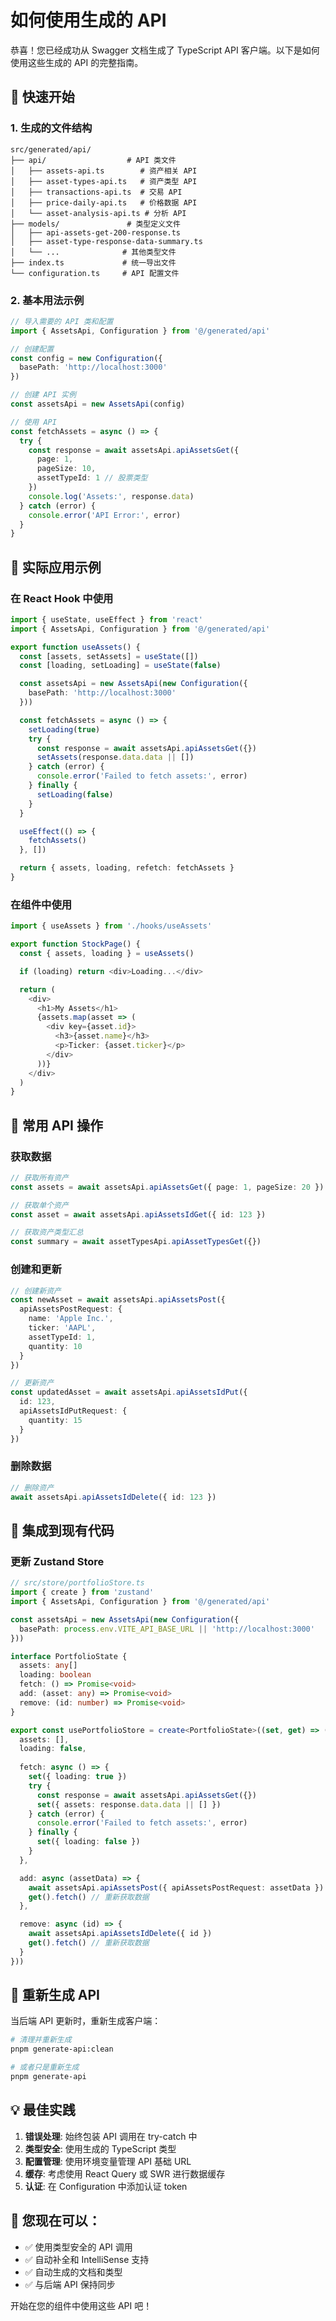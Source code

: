 # 如何使用生成的 API

恭喜！您已经成功从 Swagger 文档生成了 TypeScript API 客户端。以下是如何使用这些生成的 API 的完整指南。

## 🚀 快速开始

### 1. 生成的文件结构
```
src/generated/api/
├── api/                  # API 类文件
│   ├── assets-api.ts        # 资产相关 API
│   ├── asset-types-api.ts   # 资产类型 API  
│   ├── transactions-api.ts  # 交易 API
│   ├── price-daily-api.ts   # 价格数据 API
│   └── asset-analysis-api.ts # 分析 API
├── models/               # 类型定义文件
│   ├── api-assets-get-200-response.ts
│   ├── asset-type-response-data-summary.ts
│   └── ...              # 其他类型文件
├── index.ts             # 统一导出文件
└── configuration.ts     # API 配置文件
```

### 2. 基本用法示例

```typescript
// 导入需要的 API 类和配置
import { AssetsApi, Configuration } from '@/generated/api'

// 创建配置
const config = new Configuration({
  basePath: 'http://localhost:3000'
})

// 创建 API 实例
const assetsApi = new AssetsApi(config)

// 使用 API
const fetchAssets = async () => {
  try {
    const response = await assetsApi.apiAssetsGet({
      page: 1,
      pageSize: 10,
      assetTypeId: 1 // 股票类型
    })
    console.log('Assets:', response.data)
  } catch (error) {
    console.error('API Error:', error)
  }
}
```

## 📝 实际应用示例

### 在 React Hook 中使用

```typescript
import { useState, useEffect } from 'react'
import { AssetsApi, Configuration } from '@/generated/api'

export function useAssets() {
  const [assets, setAssets] = useState([])
  const [loading, setLoading] = useState(false)

  const assetsApi = new AssetsApi(new Configuration({
    basePath: 'http://localhost:3000'
  }))

  const fetchAssets = async () => {
    setLoading(true)
    try {
      const response = await assetsApi.apiAssetsGet({})
      setAssets(response.data.data || [])
    } catch (error) {
      console.error('Failed to fetch assets:', error)
    } finally {
      setLoading(false)
    }
  }

  useEffect(() => {
    fetchAssets()
  }, [])

  return { assets, loading, refetch: fetchAssets }
}
```

### 在组件中使用

```typescript
import { useAssets } from './hooks/useAssets'

export function StockPage() {
  const { assets, loading } = useAssets()

  if (loading) return <div>Loading...</div>

  return (
    <div>
      <h1>My Assets</h1>
      {assets.map(asset => (
        <div key={asset.id}>
          <h3>{asset.name}</h3>
          <p>Ticker: {asset.ticker}</p>
        </div>
      ))}
    </div>
  )
}
```

## 🔧 常用 API 操作

### 获取数据
```typescript
// 获取所有资产
const assets = await assetsApi.apiAssetsGet({ page: 1, pageSize: 20 })

// 获取单个资产
const asset = await assetsApi.apiAssetsIdGet({ id: 123 })

// 获取资产类型汇总
const summary = await assetTypesApi.apiAssetTypesGet({})
```

### 创建和更新
```typescript
// 创建新资产
const newAsset = await assetsApi.apiAssetsPost({
  apiAssetsPostRequest: {
    name: 'Apple Inc.',
    ticker: 'AAPL',
    assetTypeId: 1,
    quantity: 10
  }
})

// 更新资产
const updatedAsset = await assetsApi.apiAssetsIdPut({
  id: 123,
  apiAssetsIdPutRequest: {
    quantity: 15
  }
})
```

### 删除数据
```typescript
// 删除资产
await assetsApi.apiAssetsIdDelete({ id: 123 })
```

## 🎯 集成到现有代码

### 更新 Zustand Store

```typescript
// src/store/portfolioStore.ts
import { create } from 'zustand'
import { AssetsApi, Configuration } from '@/generated/api'

const assetsApi = new AssetsApi(new Configuration({
  basePath: process.env.VITE_API_BASE_URL || 'http://localhost:3000'
}))

interface PortfolioState {
  assets: any[]
  loading: boolean
  fetch: () => Promise<void>
  add: (asset: any) => Promise<void>
  remove: (id: number) => Promise<void>
}

export const usePortfolioStore = create<PortfolioState>((set, get) => ({
  assets: [],
  loading: false,
  
  fetch: async () => {
    set({ loading: true })
    try {
      const response = await assetsApi.apiAssetsGet({})
      set({ assets: response.data.data || [] })
    } catch (error) {
      console.error('Failed to fetch assets:', error)
    } finally {
      set({ loading: false })
    }
  },

  add: async (assetData) => {
    await assetsApi.apiAssetsPost({ apiAssetsPostRequest: assetData })
    get().fetch() // 重新获取数据
  },

  remove: async (id) => {
    await assetsApi.apiAssetsIdDelete({ id })
    get().fetch() // 重新获取数据
  }
}))
```

## 🔄 重新生成 API

当后端 API 更新时，重新生成客户端：

```bash
# 清理并重新生成
pnpm generate-api:clean

# 或者只是重新生成
pnpm generate-api
```

## 💡 最佳实践

1. **错误处理**: 始终包装 API 调用在 try-catch 中
2. **类型安全**: 使用生成的 TypeScript 类型
3. **配置管理**: 使用环境变量管理 API 基础 URL
4. **缓存**: 考虑使用 React Query 或 SWR 进行数据缓存
5. **认证**: 在 Configuration 中添加认证 token

## 🎉 您现在可以：

- ✅ 使用类型安全的 API 调用
- ✅ 自动补全和 IntelliSense 支持  
- ✅ 自动生成的文档和类型
- ✅ 与后端 API 保持同步

开始在您的组件中使用这些 API 吧！
